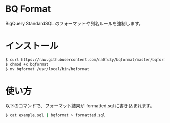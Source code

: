 # BQ Format

BigQuery StandardSQL のフォーマットや列名ルールを強制します。

# インストール

``` bash
$ curl https://raw.githubusercontent.com/na0fu3y/bqformat/master/bqformat > bqformat
$ chmod +x bqformat
$ mv bqformat /usr/local/bin/bqformat
```

# 使い方

以下のコマンドで、フォーマット結果が formatted.sql に書き込まれます。

``` bash
$ cat example.sql | bqformat > formatted.sql
```
